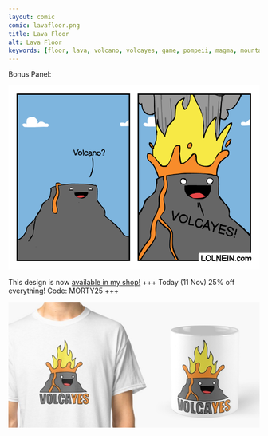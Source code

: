 ```yaml
---
layout: comic
comic: lavafloor.png
title: Lava Floor
alt: Lava Floor
keywords: [floor, lava, volcano, volcayes, game, pompeii, magma, mountain, eruption]
---
```


Bonus Panel:

![Lava Floor Bonus Panel](/images/lavafloor_bonus.png)

This design is now [available in my shop!](https://www.redbubble.com/shop/lolnein) +++ Today (11 Nov) 25% off everything! Code: MORTY25 +++


 


[![Volcayes Shirt](/images/volcayes_shirtmug.png)](https://www.redbubble.com/shop/Lolnein)
